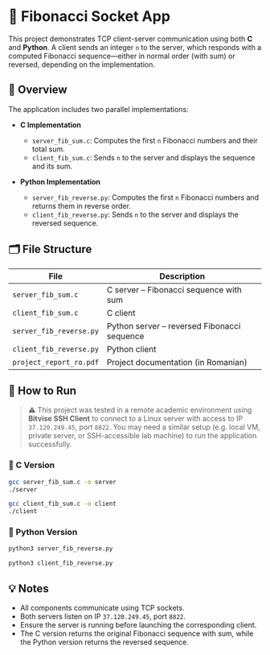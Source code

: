 # 🧮 Fibonacci Socket App

This project demonstrates TCP client-server communication using both **C** and **Python**. A client sends an integer `n` to the server, which responds with a computed Fibonacci sequence—either in normal order (with sum) or reversed, depending on the implementation.

## 📌 Overview

The application includes two parallel implementations:

- **C Implementation**
  - `server_fib_sum.c`: Computes the first `n` Fibonacci numbers and their total sum.
  - `client_fib_sum.c`: Sends `n` to the server and displays the sequence and its sum.

- **Python Implementation**
  - `server_fib_reverse.py`: Computes the first `n` Fibonacci numbers and returns them in reverse order.
  - `client_fib_reverse.py`: Sends `n` to the server and displays the reversed sequence.


## 🗂️ File Structure

| File                    | Description                                |
|-------------------------|--------------------------------------------|
| `server_fib_sum.c`      | C server – Fibonacci sequence with sum     |
| `client_fib_sum.c`      | C client                                   |
| `server_fib_reverse.py` | Python server – reversed Fibonacci sequence|
| `client_fib_reverse.py` | Python client                              |
| `project_report_ro.pdf` | Project documentation (in Romanian)        |

## 🚀 How to Run

> ⚠️ This project was tested in a remote academic environment using **Bitvise SSH Client** to connect to a Linux server with access to IP `37.120.249.45`, port `8822`.
> You may need a similar setup (e.g. local VM, private server, or SSH-accessible lab machine) to run the application successfully.

### 🔧 C Version

```bash
gcc server_fib_sum.c -o server
./server
```

```bash
gcc client_fib_sum.c -o client
./client
```

### 🐍 Python Version

```bash
python3 server_fib_reverse.py
```

```bash
python3 client_fib_reverse.py
```

## 💡 Notes

- All components communicate using TCP sockets.
- Both servers listen on IP `37.120.249.45`, port `8822`.
- Ensure the server is running before launching the corresponding client.
- The C version returns the original Fibonacci sequence with sum, while the Python version returns the reversed sequence.

 
